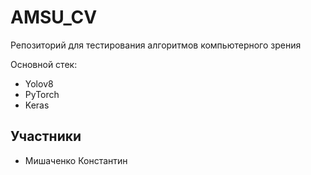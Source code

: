 # AMSU_CV 

Репозиторий для тестирования алгоритмов компьютерного зрения

Основной стек:
- Yolov8
- PyTorch
- Keras

<h2 align="left">Участники</h2>

- Мишаченко Константин
